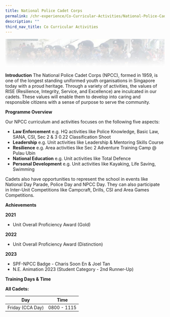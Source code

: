 ```yaml
---
title: National Police Cadet Corps
permalink: /chr-experience/Co-Curricular-Activities/National-Police-Cadet-Corps/
description: ""
third_nav_title: Co Curricular Activities
---
```

![](/images/CCA/NPCC.jpg)

**Introduction**
The National Police Cadet Corps (NPCC), formed in 1959, is one of the longest standing uniformed youth organisations in Singapore today with a proud heritage. Through a variety of activities, the values of RISE (Resilience, Integrity, Service, and Excellence) are inculcated in our cadets. These values will enable them to develop into caring and responsible citizens with a sense of purpose to serve the community.

 **Programme Overview**
 
Our NPCC curriculum and activities focuses on the following five aspects:
- **Law Enforcement** e.g. HQ activities like Police Knowledge, Basic Law, SANA, CSI, Sec 2 &amp; 3 0.22 Classification Shoot
- **Leadership** e.g. Unit activities like Leadership &amp; Mentoring Skills Course
- **Resilience** e.g. Area activities like Sec 2 Adventure Training Camp @ Pulau Ubin
- **National Education** e.g. Unit activities like Total Defence
- **Personal Development** e.g. Unit activities like Kayaking, Life Saving, Swimming

Cadets also have opportunities to represent the school in events like National Day Parade, Police Day and NPCC Day. They can also participate in Inter-Unit Competitions like Campcraft, Drills, CSI and Area Games Competitions.

**Achievements**

**2021** <br>
- Unit Overall Proficiency Award (Gold)

**2022** <br>
- Unit Overall Proficiency Award (Distinction)

**2023**
- SPF-NPCC Badge - Charis Soon En &amp; Joel Tan
- N.E. Animation 2023 (Student Category - 2nd Runner-Up)


**Training Days &amp; Time**

**All Cadets:**

| Day| Time | 
| -------- | -------- | 
| Friday (CCA Day) | 0800 - 1115 |